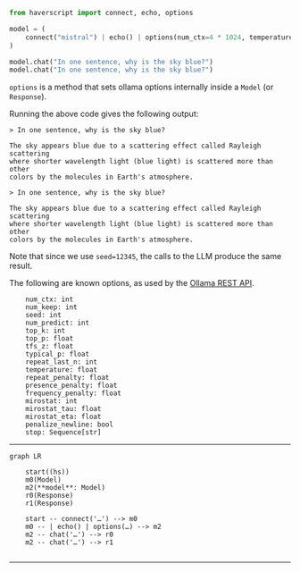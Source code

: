 ```python
from haverscript import connect, echo, options

model = (
    connect("mistral") | echo() | options(num_ctx=4 * 1024, temperature=1.0, seed=12345)
)

model.chat("In one sentence, why is the sky blue?")
model.chat("In one sentence, why is the sky blue?")
```

`options` is a method that sets ollama options internally inside a `Model` (or `Response`).

Running the above code gives the following output:

```
> In one sentence, why is the sky blue?

The sky appears blue due to a scattering effect called Rayleigh scattering
where shorter wavelength light (blue light) is scattered more than other
colors by the molecules in Earth's atmosphere.

> In one sentence, why is the sky blue?

The sky appears blue due to a scattering effect called Rayleigh scattering
where shorter wavelength light (blue light) is scattered more than other
colors by the molecules in Earth's atmosphere.
```

Note that since we use `seed=12345`, the calls to the LLM produce the same result.


The following are known options, as used by the [Ollama REST
API](https://github.com/ollama/ollama/blob/main/docs/api.md).


```
    num_ctx: int
    num_keep: int
    seed: int
    num_predict: int
    top_k: int
    top_p: float
    tfs_z: float
    typical_p: float
    repeat_last_n: int
    temperature: float
    repeat_penalty: float
    presence_penalty: float
    frequency_penalty: float
    mirostat: int
    mirostat_tau: float
    mirostat_eta: float
    penalize_newline: bool
    stop: Sequence[str]
```

----

```mermaid
graph LR

    start((hs))
    m0(Model)
    m2(**model**: Model)
    r0(Response)
    r1(Response)

    start -- connect('…') --> m0
    m0 -- | echo() | options(…) --> m2
    m2 -- chat('…') --> r0
    m2 -- chat('…') --> r1


```

----
